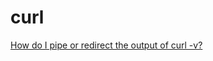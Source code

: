 # curl

[How do I pipe or redirect the output of curl -v?](https://stackoverflow.com/questions/5427454/how-do-i-pipe-or-redirect-the-output-of-curl-v)
